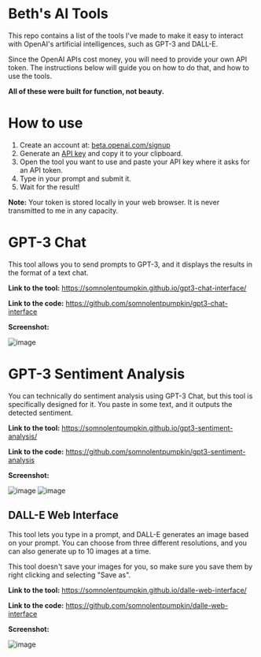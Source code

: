 # Beth's AI Tools
This repo contains a list of the tools I've made to make it easy to interact with OpenAI's artificial intelligences, such as GPT-3 and DALL-E.

Since the OpenAI APIs cost money, you will need to provide your own API token. The instructions below will guide you on how to do that, and how to use the tools.

**All of these were built for function, not beauty.**

# How to use
1. Create an account at: [beta.openai.com/signup](https://beta.openai.com/signup)
2. Generate an [API key](https://beta.openai.com/account/api-keys) and copy it to your clipboard.
3. Open the tool you want to use and paste your API key where it asks for an API token.
4. Type in your prompt and submit it.
5. Wait for the result!

**Note:** Your token is stored locally in your web browser. It is never transmitted to me in any capacity.


# GPT-3 Chat
This tool allows you to send prompts to GPT-3, and it displays the results in the format of a text chat.

**Link to the tool:** https://somnolentpumpkin.github.io/gpt3-chat-interface/

**Link to the code:** https://github.com/somnolentpumpkin/gpt3-chat-interface

**Screenshot:**

![image](https://user-images.githubusercontent.com/16698761/204671538-f7160e89-732d-4015-a921-cd052aea11b1.png)


# GPT-3 Sentiment Analysis
You can technically do sentiment analysis using GPT-3 Chat, but this tool is specifically designed for it. You paste in some text, and it outputs the detected sentiment.

**Link to the tool:** https://somnolentpumpkin.github.io/gpt3-sentiment-analysis/

**Link to the code:** https://github.com/somnolentpumpkin/gpt3-sentiment-analysis

**Screenshot:**

![image](https://user-images.githubusercontent.com/16698761/204412954-0a681cd9-1cb3-4c93-b023-2b04c5cb5c13.png)
![image](https://user-images.githubusercontent.com/16698761/204413230-b748d8d0-fd85-4052-8e29-997f7eb54bbf.png)

## DALL-E Web Interface
This tool lets you type in a prompt, and DALL-E generates an image based on your prompt. You can choose from three different resolutions, and you can also generate up to 10 images at a time.

This tool doesn't save your images for you, so make sure you save them by right clicking and selecting "Save as".

**Link to the tool:** https://somnolentpumpkin.github.io/dalle-web-interface/

**Link to the code:** https://github.com/somnolentpumpkin/dalle-web-interface

**Screenshot:**

![image](https://user-images.githubusercontent.com/16698761/204413794-24e9a52a-73c3-4434-93bb-ce4c70514f92.png)
